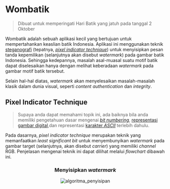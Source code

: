 # Wombatik

> Dibuat untuk memperingati Hari Batik yang jatuh pada tanggal 2 Oktober

Wombatik adalah sebuah aplikasi kecil yang bertujuan untuk mempertahankan keaslian batik Indonesia. Aplikasi ini menggunakan teknik [steganografi](https://en.wikipedia.org/wiki/Steganography) (tepatnya, [_pixel indicator technique_](#pixel-indicator-technique)) untuk menyisipkan pesan tanda kepemilikan (selanjutnya akan disebut *watermark*) pada gambar batik Indonesia. Sehingga kedepannya, masalah asal-muasal suatu motif batik dapat diselesaikan hanya dengan melihat keberadaan *watermark* pada gambar motif batik tersebut.

Selain hal-hal diatas, _watermark_ akan menyelesaikan masalah-masalah klasik dalam dunia visual, seperti _content authentication_ dan _integrity_.

## Pixel Indicator Technique

> Supaya anda dapat memahami topik ini, ada baiknya bila anda memiliki pengetahuan dasar mengenai [_bit numbering_](https://en.wikipedia.org/wiki/Bit_numbering), [representasi gambar digital](<https://en.wikipedia.org/wiki/Channel_(digital_image)>),dan representasi [karakter _ASCII_](https://en.wikipedia.org/wiki/ASCII) terlebih dahulu.

Pada dasarnya, _pixel indicator technique_ merupakan teknik yang memanfaatkan _least significant bit_ untuk menyembunyikan _watermark_ pada gambar target (selanjutnya, akan disebut _carrier_) yang memiliki _channel_ RGB. Penjelasan mengenai teknik ini dapat dilihat melalui _flowchart_ dibawah ini.

<h3><p align="center">Menyisipkan <i>watermark</i></p></h3>

<p align="center"><img src="https://i.imgur.com/LQYUyox.png" title="Algoritma penyisipan watermark" alt="algoritma_penyisipan" /></p>
